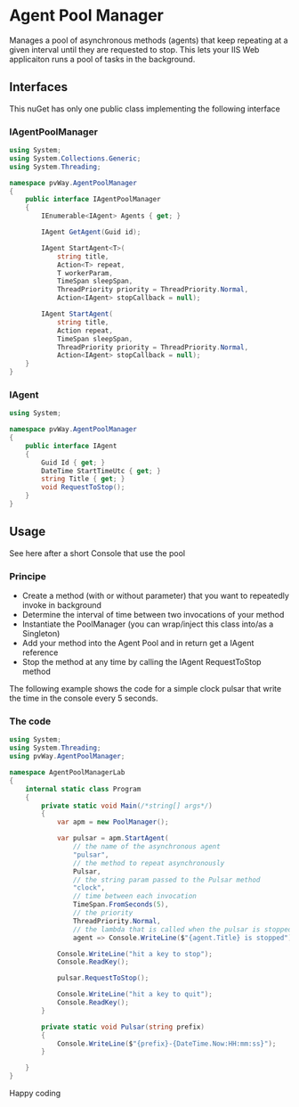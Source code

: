 ﻿# Agent Pool Manager

Manages a pool of asynchronous methods (agents) that keep repeating at a given interval until they are requested to stop.
This lets your IIS Web applicaiton runs a pool of tasks in the background.

## Interfaces

This nuGet has only one public class implementing the following interface

### IAgentPoolManager

```csharp
using System;
using System.Collections.Generic;
using System.Threading;

namespace pvWay.AgentPoolManager
{
    public interface IAgentPoolManager
    {
        IEnumerable<IAgent> Agents { get; }

        IAgent GetAgent(Guid id);

        IAgent StartAgent<T>(
            string title,
            Action<T> repeat,
            T workerParam,
            TimeSpan sleepSpan,
            ThreadPriority priority = ThreadPriority.Normal,
            Action<IAgent> stopCallback = null);

        IAgent StartAgent(
            string title,
            Action repeat,
            TimeSpan sleepSpan,
            ThreadPriority priority = ThreadPriority.Normal,
            Action<IAgent> stopCallback = null);
    }
}
```

### IAgent

```csharp
using System;

namespace pvWay.AgentPoolManager
{
    public interface IAgent
    {
        Guid Id { get; }
        DateTime StartTimeUtc { get; }
        string Title { get; }
        void RequestToStop();
    }
}
```

## Usage

See here after a short Console that use the pool

### Principe

* Create a method (with or without parameter) that you want to repeatedly invoke in background
* Determine the interval of time between two invocations of your method
* Instantiate the PoolManager (you can wrap/inject this class into/as a Singleton)
* Add your method into the Agent Pool and in return get a IAgent reference
* Stop the method at any time by calling the IAgent RequestToStop method

The following example shows the code for a simple clock pulsar that write the time in the console every 5 seconds.

### The code

```csharp
using System;
using System.Threading;
using pvWay.AgentPoolManager;

namespace AgentPoolManagerLab
{
    internal static class Program
    {
        private static void Main(/*string[] args*/)
        {
            var apm = new PoolManager();

            var pulsar = apm.StartAgent(
                // the name of the asynchronous agent
                "pulsar",
                // the method to repeat asynchronously
                Pulsar,
                // the string param passed to the Pulsar method
                "clock",
                // time between each invocation
                TimeSpan.FromSeconds(5),
                // the priority
                ThreadPriority.Normal,
                // the lambda that is called when the pulsar is stopped
                agent => Console.WriteLine($"{agent.Title} is stopped"));

            Console.WriteLine("hit a key to stop");
            Console.ReadKey();

            pulsar.RequestToStop();

            Console.WriteLine("hit a key to quit");
            Console.ReadKey();
        }

        private static void Pulsar(string prefix)
        {
            Console.WriteLine($"{prefix}-{DateTime.Now:HH:mm:ss}");
        }

    }
}

```

Happy coding